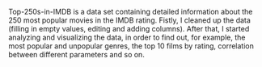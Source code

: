 Top-250s-in-IMDB is a data set containing detailed information about the 250 most popular movies in the IMDB rating. Fistly, I cleaned up the data (filling in empty values, editing and adding columns). After that, I started analyzing and visualizing the data, in order to find out, for example, the most popular and unpopular genres, the top 10 films by rating, correlation between different parameters and so on.
